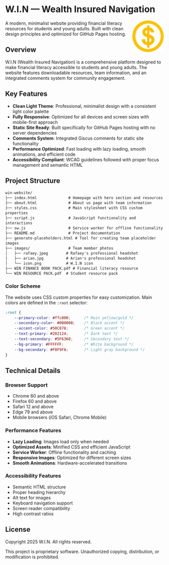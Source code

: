 # W.I.N — Wealth Insured Navigation
<img src=".\images\icon.png" alt="rice" width="100" align="right"/>
A modern, minimalist website providing financial literacy resources for students and young adults. Built with clean design principles and optimized for GitHub Pages hosting.

## Overview

W.I.N (Wealth Insured Navigation) is a comprehensive platform designed to make financial literacy accessible to students and young adults. The website features downloadable resources, team information, and an integrated comments system for community engagement.

## Key Features

- **Clean Light Theme**: Professional, minimalist design with a consistent light color palette
- **Fully Responsive**: Optimized for all devices and screen sizes with mobile-first approach
- **Static Site Ready**: Built specifically for GitHub Pages hosting with no server dependencies
- **Comments System**: Integrated Giscus comments for static site functionality
- **Performance Optimized**: Fast loading with lazy loading, smooth animations, and efficient code
- **Accessibility Compliant**: WCAG guidelines followed with proper focus management and semantic HTML

## Project Structure

```
win-website/
├── index.html              # Homepage with hero section and resources
├── about.html              # About us page with team information
├── styles.css              # Main stylesheet with CSS custom properties
├── script.js               # JavaScript functionality and interactions
├── sw.js                   # Service worker for offline functionality
├── README.md               # Project documentation
├── generate-placeholders.html # Tool for creating team placeholder images
├── images/                 # Team member photos
│   ├── rafaey.jpeg        # Rafaey's professional headshot
│   ├── arian.jpg          # Arian's professional headshot
│   └── icon.png           # W.I.N icon
├── WIN FINANCE BOOK PACK.pdf # Financial literacy resource
└── WIN RESOURCE PACK.pdf  # Student resource pack
```

### Color Scheme
The website uses CSS custom properties for easy customization. Main colors are defined in the `:root` selector:

```css
:root {
    --primary-color: #ffc000;      /* Main yellow/gold */
    --secondary-color: #000000;    /* Black accent */
    --accent-color: #50C878;       /* Green accent */
    --text-primary: #202124;       /* Dark text */
    --text-secondary: #5F6368;     /* Secondary text */
    --bg-primary: #FFFFFF;         /* White background */
    --bg-secondary: #F8F9FA;       /* Light gray background */
}
```

## Technical Details

### Browser Support
- Chrome 60 and above
- Firefox 60 and above
- Safari 12 and above
- Edge 79 and above
- Mobile browsers (iOS Safari, Chrome Mobile)

### Performance Features
- **Lazy Loading**: Images load only when needed
- **Optimized Assets**: Minified CSS and efficient JavaScript
- **Service Worker**: Offline functionality and caching
- **Responsive Images**: Optimized for different screen sizes
- **Smooth Animations**: Hardware-accelerated transitions

### Accessibility Features
- Semantic HTML structure
- Proper heading hierarchy
- Alt text for images
- Keyboard navigation support
- Screen reader compatibility
- High contrast ratios

## License

Copyright 2025 W.I.N. All rights reserved.

This project is proprietary software. Unauthorized copying, distribution, or modification is prohibited.